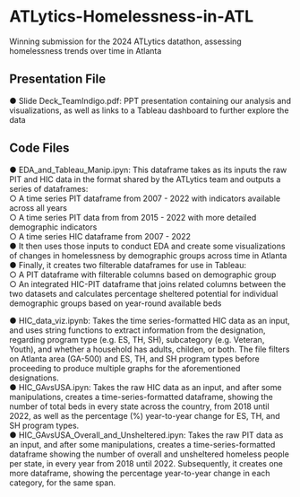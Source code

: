 # ATLytics-Homelessness-in-ATL
Winning submission for the 2024 ATLytics datathon, assessing homelessness trends over time in Atlanta

## Presentation File
●	Slide Deck_TeamIndigo.pdf: PPT presentation containing our analysis and visualizations, as well as links to a Tableau dashboard to further explore the data

## Code Files
●	EDA_and_Tableau_Manip.ipyn: This dataframe takes as its inputs the raw PIT and HIC data in the format shared by the ATLytics team and outputs a series of dataframes:  
  ○	A time series PIT dataframe from 2007 - 2022 with indicators available across all years  
  ○	A time series PIT data from from 2015 - 2022 with more detailed demographic indicators  
  ○	A time series HIC dataframe from 2007 - 2022  
●	It then uses those inputs to conduct EDA and create some visualizations of changes in homelessness by demographic groups across time in Atlanta  
●	Finally, it creates two filterable dataframes for use in Tableau:  
  ○	A PIT dataframe with filterable columns based on demographic group  
  ○	An integrated HIC-PIT dataframe that joins related columns between the two datasets and calculates percentage sheltered potential for individual demographic groups based on year-round available beds  

●	HIC_data_viz.ipynb: Takes the time series-formatted HIC data as an input, and uses string functions to extract information from the designation, regarding program type (e.g. ES, TH, SH), subcategory (e.g. Veteran, Youth), and whether a household has adults, childen, or both. The file filters on Atlanta area (GA-500) and ES, TH, and SH program types before proceeding to produce multiple graphs for the aforementioned designations.  
●	HIC_GAvsUSA.ipyn: Takes the raw HIC data as an input, and after some manipulations, creates a time-series-formatted dataframe, showing the number of total beds in every state across the country, from 2018 until 2022, as well as the percentage (%) year-to-year change for ES, TH, and SH program types.  
●	HIC_GAvsUSA_Overall_and_Unsheltered.ipyn: Takes the raw PIT data as an input, and after some manipulations, creates a time-series-formatted dataframe showing the number of overall and unsheltered homeless people per state, in every year from 2018 until 2022. Subsequently, it creates one more dataframe, showing the percentage year-to-year change in each category, for the same span.  
